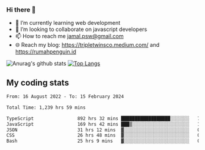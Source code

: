 ### Hi there 👋

<!--
**padepokanpenguin/padepokanpenguin** is a ✨ _special_ ✨ repository because its `README.md` (this file) appears on your GitHub profile.
-->

- 🌱 I’m currently learning  web development
- 👯 I’m looking to collaborate on javascript developers
- 📫 How to reach me jamal.psw@gmail.com
- 🌐 Reach my blog:
   https://tripletwinsco.medium.com/ and
   https://rumahpenguin.id

![Anurag's github stats](https://github-readme-stats.vercel.app/api?username=padepokanpenguin&count_private=true&disable_animations=false&show_icons=true&theme=default)
[![Top Langs](https://github-readme-stats.vercel.app/api/top-langs/?username=padepokanpenguin&theme=default&layout=compact)](https://github.com/padepokanpenguin)

## My coding stats

<!--START_SECTION:waka-->

```txt
From: 16 August 2022 - To: 15 February 2024

Total Time: 1,239 hrs 59 mins

TypeScript                892 hrs 32 mins ██████████████████░░░░░░░   71.98 %
JavaScript                169 hrs 42 mins ███▒░░░░░░░░░░░░░░░░░░░░░   13.69 %
JSON                      31 hrs 12 mins  ▓░░░░░░░░░░░░░░░░░░░░░░░░   02.52 %
CSS                       26 hrs 48 mins  ▓░░░░░░░░░░░░░░░░░░░░░░░░   02.16 %
Bash                      25 hrs 9 mins   ▓░░░░░░░░░░░░░░░░░░░░░░░░   02.03 %
```

<!--END_SECTION:waka-->


